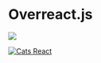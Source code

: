 Overreact.js
===============================

![](https://github.com/Pan-Cat/overreactjs/raw/master/overreact.gif)

[![Cats React](http://share.gifyoutube.com/vbjb4a.gif)](http://www.youtube.com/watch?v=MP4Wp14rEs0)